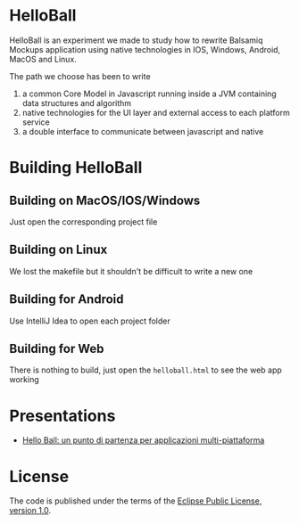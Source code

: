 HelloBall
====

HelloBall is an experiment we made to study how to rewrite Balsamiq Mockups application using native technologies in IOS, Windows, Android, MacOS and Linux.

The path we choose has been to write 

1. a common Core Model in Javascript running inside a JVM containing data structures and algorithm
2. native technologies for the UI layer and external access to each platform service 
3. a double interface to communicate between javascript and native

Building HelloBall
=============

Building on MacOS/IOS/Windows
-----------------

Just open the corresponding project file

Building on Linux
-----------------

We lost the makefile but it shouldn't be difficult to write a new one

Building for Android
-----------------

Use IntelliJ Idea to open each project folder

Building for Web
-----------------

There is nothing to build, just open the ```helloball.html``` to see the web app working

Presentations
=============
 * [Hello Ball: un punto di partenza per applicazioni multi-piattaforma](http://2017.universaljsday.com)


License
=====
The code is published under the terms of the [Eclipse Public License, version 1.0](http://www.eclipse.org/legal/epl-v10.html).